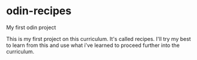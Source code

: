 # odin-recipes

My first odin project 

This is my first project on this curriculum. It's called recipes.
I'll try my best to learn from this and use what i've learned to proceed further into the curriculum.